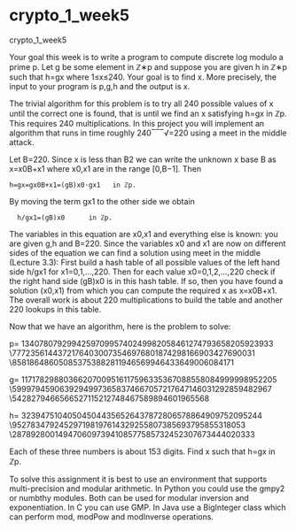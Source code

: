 # crypto_1_week5
crypto_1_week5


Your goal this week is to write a program to compute discrete log modulo a prime p. Let g be some element in ℤ∗p and suppose you are given h in ℤ∗p such that h=gx where 1≤x≤240. Your goal is to find x. More precisely, the input to your program is p,g,h and the output is x.

The trivial algorithm for this problem is to try all 240 possible values of x until the correct one is found, that is until we find an x satisfying h=gx in ℤp. This requires 240 multiplications. In this project you will implement an algorithm that runs in time roughly 240‾‾‾√=220 using a meet in the middle attack.

Let B=220. Since x is less than B2 we can write the unknown x base B as x=x0B+x1 where x0,x1 are in the range [0,B−1]. Then

    h=gx=gx0B+x1=(gB)x0⋅gx1   in ℤp.

By moving the term gx1 to the other side we obtain

      h/gx1=(gB)x0      in ℤp.

The variables in this equation are x0,x1 and everything else is known: you are given g,h and B=220. Since the variables x0 and x1 are now on different sides of the equation we can find a solution using meet in the middle (Lecture 3.3):
First build a hash table of all possible values of the left hand side h/gx1 for x1=0,1,…,220.
Then for each value x0=0,1,2,…,220 check if the right hand side (gB)x0 is in this hash table. If so, then you have found a solution (x0,x1) from which you can compute the required x as x=x0B+x1.
The overall work is about 220 multiplications to build the table and another 220 lookups in this table.

Now that we have an algorithm, here is the problem to solve:

p= 134078079299425970995740249982058461274793658205923933
   \77723561443721764030073546976801874298166903427690031
   \858186486050853753882811946569946433649006084171

g= 11717829880366207009516117596335367088558084999998952205
   \59997945906392949973658374667057217647146031292859482967
   \5428279466566527115212748467589894601965568

h= 323947510405045044356526437872806578864909752095244
    \952783479245297198197614329255807385693795855318053
    \2878928001494706097394108577585732452307673444020333

Each of these three numbers is about 153 digits. Find x such that h=gx in ℤp.

To solve this assignment it is best to use an environment that supports multi-precision and modular arithmetic. In Python you could use the gmpy2 or numbthy modules. Both can be used for modular inversion and exponentiation. In C you can use GMP. In Java use a BigInteger class which can perform mod, modPow and modInverse operations.